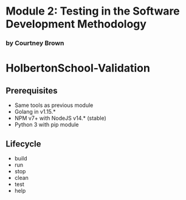 <h1>Module 2: Testing in the Software Development Methodology</h1>
<h3>by Courtney Brown</h3>

# HolbertonSchool-Validation

## Prerequisites
- Same tools as previous module
- Golang in v1.15.*
- NPM v7+ with NodeJS v14.* (stable)
- Python 3 with pip module

## Lifecycle
- build
- run
- stop
- clean
- test
- help